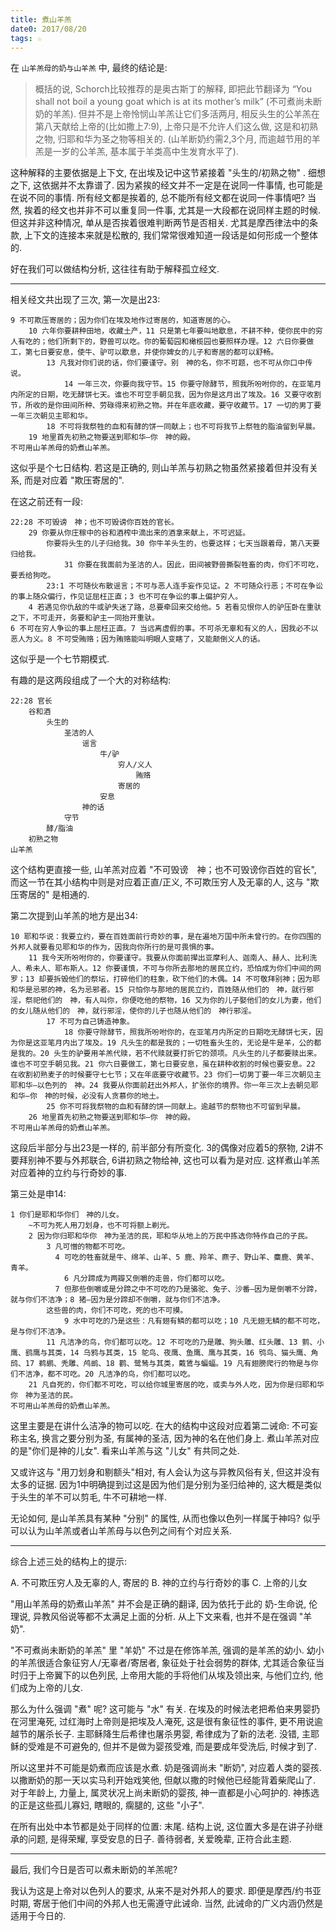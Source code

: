 ```yaml
---
title: 煮山羊羔
date0: 2017/08/20
tags: ☆
---
```


在 `山羊羔母的奶与山羊羔` 中, 最终的结论是:

> 概括的说, Schorch比较推荐的是奥古斯丁的解释, 即把此节翻译为 “You shall not boil a young goat which is at its mother’s milk” (不可煮尚未断奶的羊羔).
> 但并不是上帝怜悯山羊羔让它们多活两月, 相反头生的公羊羔在第八天献给上帝的(比如撒上7:9), 上帝只是不允许人们这么做, 这是和初熟之物, 归耶和华为圣之物等相关的. (山羊断奶约需2,3个月, 而逾越节用的羊羔是一岁的公羊羔, 基本属于羊类高中生发育水平了).

这种解释的主要依据是上下文, 在出埃及记中这节紧接着 "头生的/初熟之物" . 细想之下, 这依据并不太靠谱了. 因为紧挨的经文并不一定是在说同一件事情, 也可能是在说不同的事情. 所有经文都是挨着的, 总不能所有经文都在说同一件事情吧? 当然, 挨着的经文也并非不可以重复同一件事, 尤其是一大段都在说同样主题的时候. 但这并非这种情况, 单从是否挨着很难判断两节是否相关. 尤其是摩西律法中的条款, 上下文的连接本来就是松散的, 我们常常很难知道一段话是如何形成一个整体的.

好在我们可以做结构分析, 这往往有助于解释孤立经文.

*******************

相关经文共出现了三次, 第一次是出23:

    9 不可欺压寄居的；因为你们在埃及地作过寄居的，知道寄居的心。
        10 六年你要耕种田地，收藏土产，11 只是第七年要叫地歇息，不耕不种，使你民中的穷人有吃的；他们所剩下的，野兽可以吃。你的葡萄园和橄榄园也要照样办理。12 六日你要做工，第七日要安息，使牛、驴可以歇息，并使你婢女的儿子和寄居的都可以舒畅。
            13 凡我对你们说的话，你们要谨守。别　神的名，你不可题，也不可从你口中传说。
                14 一年三次，你要向我守节。15 你要守除酵节，照我所吩咐你的，在亚笔月内所定的日期，吃无酵饼七天。谁也不可空手朝见我，因为你是这月出了埃及。16 又要守收割节，所收的是你田间所种、劳碌得来初熟之物。并在年底收藏，要守收藏节。17 一切的男丁要一年三次朝见主耶和华。
            18 不可将我祭牲的血和有酵的饼一同献上；也不可将我节上祭牲的脂油留到早晨。
        19 地里首先初熟之物要送到耶和华―你　神的殿。
    不可用山羊羔母的奶煮山羊羔。

这似乎是个七日结构. 若这是正确的, 则山羊羔与初熟之物虽然紧接着但并没有关系, 而是对应着 "欺压寄居的".

在这之前还有一段:

    22:28 不可毁谤　神；也不可毁谤你百姓的官长。
        29 你要从你庄稼中的谷和酒榨中滴出来的酒拿来献上，不可迟延。
            你要将头生的儿子归给我。30 你牛羊头生的，也要这样；七天当跟着母，第八天要归给我。
                31 你要在我面前为圣洁的人。因此，田间被野兽撕裂牲畜的肉，你们不可吃，要丢给狗吃。
            23:1 不可随伙布散谣言；不可与恶人连手妄作见证。2 不可随众行恶；不可在争讼的事上随众偏行，作见证屈枉正直；3 也不可在争讼的事上偏护穷人。
        4 若遇见你仇敌的牛或驴失迷了路，总要牵回来交给他。5 若看见恨你人的驴压卧在重驮之下，不可走开，务要和驴主一同抬开重驮。
    6 不可在穷人争讼的事上屈枉正直。7 当远离虚假的事。不可杀无辜和有义的人，因我必不以恶人为义。8 不可受贿赂；因为贿赂能叫明眼人变瞎了，又能颠倒义人的话。

这似乎是一个七节期模式.

有趣的是这两段组成了一个大的对称结构:


    22:28 官长
        谷和酒
            头生的
                圣洁的人
                    谣言
                        牛/驴
                            穷人/义人
                                贿赂
                            寄居的
                        安息
                    神的话
                守节
            酵/脂油
        初熟之物
    山羊羔

这个结构更直接一些, 山羊羔对应着 "不可毁谤　神；也不可毁谤你百姓的官长", 而这一节在其小结构中则是对应着正直/正义, 不可欺压穷人及无辜的人, 这与 "欺压寄居的" 是相通的.

第二次提到山羊羔的地方是出34:

    10 耶和华说：我要立约，要在百姓面前行奇妙的事，是在遍地万国中所未曾行的。在你四围的外邦人就要看见耶和华的作为，因我向你所行的是可畏惧的事。
        11 我今天所吩咐你的，你要谨守。我要从你面前撵出亚摩利人、迦南人、赫人、比利洗人、希未人、耶布斯人。12 你要谨慎，不可与你所去那地的居民立约，恐怕成为你们中间的网罗；13 却要拆毁他们的祭坛，打碎他们的柱象，砍下他们的木偶。14 不可敬拜别神；因为耶和华是忌邪的神，名为忌邪者。15 只怕你与那地的居民立约，百姓随从他们的　神，就行邪淫，祭祀他们的　神，有人叫你，你便吃他的祭物，16 又为你的儿子娶他们的女儿为妻，他们的女儿随从他们的　神，就行邪淫，使你的儿子也随从他们的　神行邪淫。
            17 不可为自己铸造神象。
                18 你要守除酵节，照我所吩咐你的，在亚笔月内所定的日期吃无酵饼七天，因为你是这亚笔月内出了埃及。19 凡头生的都是我的；一切牲畜头生的，无论是牛是羊，公的都是我的。20 头生的驴要用羊羔代赎，若不代赎就要打折它的颈项。凡头生的儿子都要赎出来。谁也不可空手朝见我。21 你六日要做工，第七日要安息，虽在耕种收割的时候也要安息。22 在收割初熟麦子的时候要守七七节；又在年底要守收藏节。23 你们一切男丁要一年三次朝见主耶和华―以色列的　神。24 我要从你面前赶出外邦人，扩张你的境界。你一年三次上去朝见耶和华―你　神的时候，必没有人贪慕你的地土。
            25 你不可将我祭物的血和有酵的饼一同献上。逾越节的祭物也不可留到早晨。
        26 地里首先初熟之物要送到耶和华―你　神的殿。
    不可用山羊羔母的奶煮山羊羔。

这段后半部分与出23是一样的, 前半部分有所变化. 3的偶像对应着5的祭物, 2讲不要拜别神不要与外邦联合, 6讲初熟之物给神, 这也可以看为是对应.  这样煮山羊羔对应着神的立约与行奇妙的事.

第三处是申14:

    1 你们是耶和华你们　神的儿女。
        ~不可为死人用刀划身，也不可将额上剃光。
        2 因为你归耶和华你　神为圣洁的民，耶和华从地上的万民中拣选你特作自己的子民。
            3 凡可憎的物都不可吃。
              4 可吃的牲畜就是牛、绵羊、山羊、5 鹿、羚羊、麃子、野山羊、麋鹿、黄羊、青羊。
                6 凡分蹄成为两瓣又倒嚼的走兽，你们都可以吃。
              7 但那些倒嚼或是分蹄之中不可吃的乃是骆驼、兔子、沙番―因为是倒嚼不分蹄，就与你们不洁净；8 猪―因为是分蹄却不倒嚼，就与你们不洁净。
            这些兽的肉，你们不可吃，死的也不可摸。
                9 水中可吃的乃是这些：凡有翅有鳞的都可以吃；10 凡无翅无鳞的都不可吃，是与你们不洁净。
            11 凡洁净的鸟，你们都可以吃。12 不可吃的乃是雕、狗头雕、红头雕、13 鹯、小鹰、鹞鹰与其类，14 乌鸦与其类，15 鸵鸟、夜鹰、鱼鹰、鹰与其类，16 鸮鸟、猫头鹰、角鸱、17 鹈鹕、秃雕、鸬鹚、18 鹳、鹭鸶与其类，戴鵀与蝙蝠。19 凡有翅膀爬行的物是与你们不洁净，都不可吃。20 凡洁净的鸟，你们都可以吃。
        21 凡自死的，你们都不可吃，可以给你城里寄居的吃，或卖与外人吃，因为你是归耶和华你　神为圣洁的民。
    不可用山羊羔母的奶煮山羊羔。

这里主要是在讲什么洁净的物可以吃. 在大的结构中这段对应着第二诫命: 不可妄称主名, 换言之要分别为圣, 有属神的圣洁, 因为神的名在他们身上. 煮山羊羔对应的是"你们是神的儿女". 看来山羊羔与这 "儿女" 有共同之处.

又或许这与 "用刀划身和剔额头"相对, 有人会认为这与异教风俗有关, 但这并没有太多的证据. 因为1中明确提到过这是因为他们是分别为圣归给神的, 这大概是类似于头生的羊不可以剪毛, 牛不可耕地一样.

无论如何, 是山羊羔具有某种 "分别" 的属性, 从而也像以色列一样属于神吗? 似乎可以认为山羊羔或者山羊羔母与以色列之间有个对应关系.

*********************************

综合上述三处的结构上的提示:

A. 不可欺压穷人及无辜的人, 寄居的
B. 神的立约与行奇妙的事
C. 上帝的儿女

 "用山羊羔母的奶煮山羊羔" 并不会是正确的翻译, 因为依托于此的 奶-生命说, 伦理说, 异教风俗说等都不太满足上面的分析. 从上下文来看, 也并不是在强调 "羊奶".

"不可煮尚未断奶的羊羔" 里 "羊奶" 不过是在修饰羊羔, 强调的是羊羔的幼小. 幼小的羊羔很适合象征穷人/无辜者/寄居者, 象征处于社会弱势的群体, 尤其适合象征当时归于上帝翼下的以色列民, 上帝用大能的手将他们从埃及领出来, 与他们立约, 他们成为上帝的儿女.

那么为什么强调 "煮" 呢? 这可能与 "水" 有关. 在埃及的时候法老把希伯来男婴扔在河里淹死, 过红海时上帝则是把埃及人淹死, 这是很有象征性的事件, 更不用说逾越节的屠杀长子. 主耶稣降生后希律也屠杀男婴, 希律成为了新的法老. 没错, 主耶稣的受难是不可避免的, 但并不是做为婴孩受难, 而是要成年受洗后, 时候才到了.

所以这里并不可能是奶煮而应该是水煮. 奶是强调尚未 "断奶", 对应着人类的婴孩. 以撒断奶的那一天以实马利开始戏笑他, 但献以撒的时候他已经能背着柴爬山了. 对于年龄上, 力量上, 属灵状况上尚未断奶的婴孩, 神一直都是小心呵护的. 神拣选的正是这些孤儿寡妇, 瞎眼的, 瘸腿的, 这些 "小子".

在所有出处中本节都是处于同样的位置: 末尾.  结构上说, 这位置大多是在讲子孙继承的问题, 是得荣耀, 享受安息的日子. 善待弱者, 关爱晚辈, 正符合此主题.

***********************

最后, 我们今日是否可以煮未断奶的羊羔呢?

我认为这是上帝对以色列人的要求, 从来不是对外邦人的要求. 即便是摩西/约书亚时期, 寄居于他们中间的外邦人也无需遵守此诫命. 当然, 此诫命的广义内涵仍然是适用于今日的.
